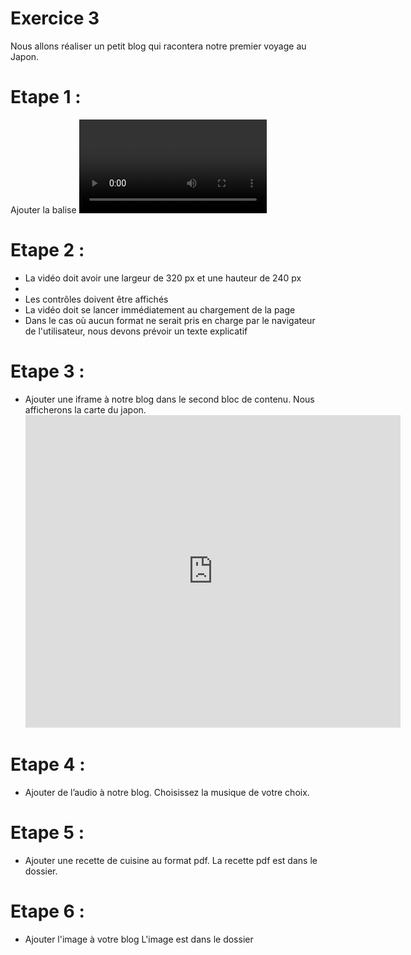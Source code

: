 # Exercice 3

Nous allons réaliser un petit blog qui racontera notre premier voyage au Japon.

# Etape 1 :

Ajouter la balise <video> dans le premier bloc avec comme source la vidéo de notre visite d’un monument (vous pouvez utiliser une de vos propre vidéos ou télécharger une vidéo d'exemple). Ne pas oublier d’activer les contrôles
lien vidéo : https://www.youtube.com/watch?v=LWfgLE8ZPtg

# Etape 2 :

- La vidéo doit avoir une largeur de 320 px et une hauteur de 240 px
- <!-- Nous devrons proposer deux sources, en webm et en mp4, dans le cas où la première ne serait pas compatible avec le navigateur de l'utilisateur --!>
- Les contrôles doivent être affichés
- La vidéo doit se lancer immédiatement au chargement de la page
- Dans le cas où aucun format ne serait pris en charge par le navigateur de l'utilisateur, nous devons prévoir un
  texte explicatif

# Etape 3 :

- Ajouter une iframe à notre blog dans le second bloc de contenu. Nous afficherons la carte du japon.
  <iframe width="600" height="500" id="gmap_canvas"
    src="https://maps.google.com/maps?q=Japon,%20tokyo&t=&z=9&ie=UTF8&iwloc=&output=embed"" frameborder=" 0"
    scrolling="no" marginheight="0" marginwidth="0"></iframe>

# Etape 4 :

- Ajouter de l’audio à notre blog. Choisissez la musique de votre choix.

# Etape 5 :

- Ajouter une recette de cuisine au format pdf.
  La recette pdf est dans le dossier.

# Etape 6 :

- Ajouter l'image à votre blog
  L'image est dans le dossier

